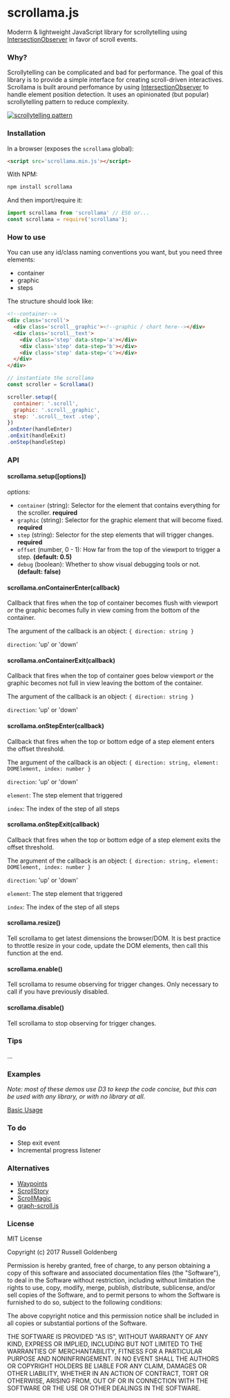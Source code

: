 # scrollama.js

Moderrn & lightweight JavaScript library for scrollytelling using [IntersectionObserver](https://developer.mozilla.org/en-US/docs/Web/API/Intersection_Observer_API) in favor of scroll events.

### Why?

Scrollytelling can be complicated and bad for performance. The goal of this library is to provide a simple interface for creating scroll-driven interactives. Scrollama is built around perfomance by using [IntersectionObserver](https://developer.mozilla.org/en-US/docs/Web/API/Intersection_Observer_API)  to handle element position detection. It uses an opinionated (but popular) scrollytelling pattern to reduce complexity.

[![scrollytelling pattern](https://thumbs.gfycat.com/FearfulHotArabianoryx-size_restricted.gif)](https://pudding.cool/process/how-to-implement-scrollytelling)

### Installation

In a browser (exposes the `scrollama` global):

```html
<script src='scrollama.min.js'></script>
```

With NPM:

```sh
npm install scrollama
```

And then import/require it:

```js
import scrollama from 'scrollama' // ES6 or...
const scrollama = require('scrollama');
```

### How to use

You can use any id/class naming conventions you want, but you need three elements: 

* container
* graphic
* steps

The structure should look like:
```html
<!--container-->
<div class='scroll'>
  <div class='scroll__graphic'><!--graphic / chart here--></div>
  <div class='scroll__text'>
    <div class='step' data-step='a'></div>
    <div class='step' data-step='b'></div>
    <div class='step' data-step='c'></div>
  </div>
</div>
```

```js
// instantiate the scrollama
const scroller = Scrollama()

scroller.setup({
  container: '.scroll',
  graphic: '.scroll__graphic',
  step: '.scroll__text .step',
})
.onEnter(handleEnter)
.onExit(handleExit)
.onStep(handleStep)
```

### API

#### scrollama.setup([options])

*options:*
* `container` (string): Selector for the element that contains everything for the scroller. **required**
* `graphic` (string): Selector for the graphic element that will become fixed. **required**
* `step` (string): Selector for the step elements that will trigger changes. **required**
* `offset` (number, 0 - 1): How far from the top of the viewport to trigger a step. **(default: 0.5)**
* `debug` (boolean): Whether to show visual debugging tools or not. **(default: false)**

#### scrollama.onContainerEnter(callback)

Callback that fires when the top of container becomes flush with viewport *or* the graphic becomes fully in view coming from the bottom of the container.

The argument of the callback is an object:
`{ direction: string }`

`direction`: 'up' or 'down'

#### scrollama.onContainerExit(callback)

Callback that fires when the top of container goes below viewport *or* the graphic becomes not full in view leaving the bottom of the container.

The argument of the callback is an object:
`{ direction: string }`

`direction`: 'up' or 'down'

#### scrollama.onStepEnter(callback)

Callback that fires when the top or bottom edge of a step element enters the offset threshold.

The argument of the callback is an object:
`{ direction: string, element: DOMElement, index: number }`

`direction`: 'up' or 'down'

`element`: The step element that triggered

`index`: The index of the step of all steps

#### scrollama.onStepExit(callback)

Callback that fires when the top or bottom edge of a step element exits the offset threshold.

The argument of the callback is an object:
`{ direction: string, element: DOMElement, index: number }`

`direction`: 'up' or 'down'

`element`: The step element that triggered

`index`: The index of the step of all steps

#### scrollama.resize()

Tell scrollama to get latest dimensions the browser/DOM. It is best practice to throttle resize in your code, update the DOM elements, then call this function at the end.

#### scrollama.enable()

Tell scrollama to resume observing for trigger changes. Only necessary to call if you have previously disabled.

#### scrollama.disable()

Tell scrollama to stop observing for trigger changes.

### Tips

...

### Examples

*Note: most of these demos use D3 to keep the code concise, but this can be used with any library, or with no library at all.*

[Basic Usage](https://russellgoldenberg.github.io/scrollama/basic)

### To do

* Step exit event
* Incremental progress listener

### Alternatives

* [Waypoints](http://imakewebthings.com/waypoints/)
* [ScrollStory](https://sjwilliams.github.io/scrollstory/)
* [ScrollMagic](http://scrollmagic.io/)
* [graph-scroll.js](https://1wheel.github.io/graph-scroll/)


### License

MIT License

Copyright (c) 2017 Russell Goldenberg

Permission is hereby granted, free of charge, to any person obtaining a copy of this software and associated documentation files (the "Software"), to deal in the Software without restriction, including without limitation the rights to use, copy, modify, merge, publish, distribute, sublicense, and/or sell copies of the Software, and to permit persons to whom the Software is furnished to do so, subject to the following conditions:

The above copyright notice and this permission notice shall be included in all copies or substantial portions of the Software.

THE SOFTWARE IS PROVIDED "AS IS", WITHOUT WARRANTY OF ANY KIND, EXPRESS OR IMPLIED, INCLUDING BUT NOT LIMITED TO THE WARRANTIES OF MERCHANTABILITY, FITNESS FOR A PARTICULAR PURPOSE AND NONINFRINGEMENT. IN NO EVENT SHALL THE AUTHORS OR COPYRIGHT HOLDERS BE LIABLE FOR ANY CLAIM, DAMAGES OR OTHER LIABILITY, WHETHER IN AN ACTION OF CONTRACT, TORT OR OTHERWISE, ARISING FROM, OUT OF OR IN CONNECTION WITH THE SOFTWARE OR THE USE OR OTHER DEALINGS IN THE SOFTWARE.